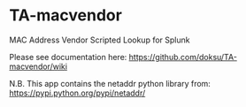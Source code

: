 # TA-macvendor

MAC Address Vendor Scripted Lookup for Splunk

Please see documentation here: https://github.com/doksu/TA-macvendor/wiki

N.B. This app contains the netaddr python library from: https://pypi.python.org/pypi/netaddr/
